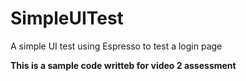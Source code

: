 # SimpleUITest
A simple UI test using Espresso to test a login page

**This is a sample code writteb for video 2 assessment**
